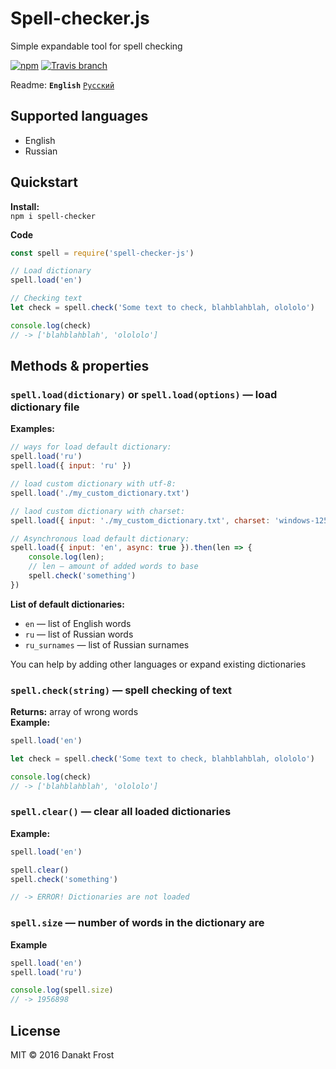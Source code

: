 # Spell-checker.js
Simple expandable tool for spell checking  

[![npm](https://img.shields.io/npm/v/spell-checker-js.svg?style=flat-square)](https://www.npmjs.com/package/spell-checker-js)
[![Travis branch](https://img.shields.io/travis/danakt/spell-checker.js/master.svg?style=flat-square)](https://travis-ci.org/danakt/spell-checker.js)

Readme: **`English`** [`Русский`](README.RU.md)

## Supported languages
* English
* Russian

## Quickstart
**Install:**  
`npm i spell-checker`

**Code**
```js
const spell = require('spell-checker-js')

// Load dictionary
spell.load('en')

// Checking text
let check = spell.check('Some text to check, blahblahblah, olololo')

console.log(check)
// -> ['blahblahblah', 'olololo']
```

## Methods & properties
### `spell.load(dictionary)` or `spell.load(options)` — load dictionary file

**Examples:**
```js
// ways for load default dictionary:
spell.load('ru')
spell.load({ input: 'ru' })

// load custom dictionary with utf-8:
spell.load('./my_custom_dictionary.txt')

// laod custom dictionary with charset:
spell.load({ input: './my_custom_dictionary.txt', charset: 'windows-1251' })

// Asynchronous load default dictionary:
spell.load({ input: 'en', async: true }).then(len => {
    console.log(len);
    // len — amount of added words to base
    spell.check('something')
})
```

**List of default dictionaries:**
* `en` — list of English words
* `ru` — list of Russian words
* `ru_surnames` — list of Russian surnames

You can help by adding other languages or expand existing dictionaries

### `spell.check(string)` — spell checking of text
**Returns:** array of wrong words  
**Example:**
```js
spell.load('en')

let check = spell.check('Some text to check, blahblahblah, olololo')

console.log(check)
// -> ['blahblahblah', 'olololo']
```

### `spell.clear()` — clear all loaded dictionaries
**Example:**
```js
spell.load('en')

spell.clear()
spell.check('something')

// -> ERROR! Dictionaries are not loaded
```

### `spell.size` — number of words in the dictionary are
**Example**
```js
spell.load('en')
spell.load('ru')

console.log(spell.size)
// -> 1956898
```

## License
MIT © 2016 Danakt Frost
